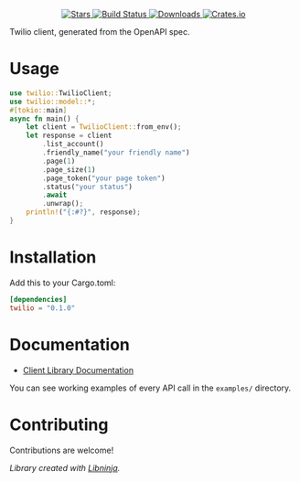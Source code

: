 <div id="top"></div>

<p align="center">
    <a href="https://github.com/libninjacom/twilio-rs/stargazers">
        <img src="https://img.shields.io/github/stars/libninjacom/twilio-rs.svg?style=flat-square" alt="Stars" />
    </a>
    <a href="https://github.com/libninjacom/twilio-rs/actions">
        <img src="https://img.shields.io/github/workflow/status/libninjacom/twilio-rs/ci?style=flat-square" alt="Build Status" />
    </a>
    
<a href="https://crates.io/crates/twilio">
    <img src="https://img.shields.io/crates/d/twilio?style=flat-square" alt="Downloads" />
</a>
<a href="https://crates.io/crates/twilio">
    <img src="https://img.shields.io/crates/v/twilio?style=flat-square" alt="Crates.io" />
</a>

</p>

Twilio client, generated from the OpenAPI spec.

# Usage

```rust
use twilio::TwilioClient;
use twilio::model::*;
#[tokio::main]
async fn main() {
    let client = TwilioClient::from_env();
    let response = client
        .list_account()
        .friendly_name("your friendly name")
        .page(1)
        .page_size(1)
        .page_token("your page token")
        .status("your status")
        .await
        .unwrap();
    println!("{:#?}", response);
}
```


# Installation

Add this to your Cargo.toml:

```toml
[dependencies]
twilio = "0.1.0"
```

# Documentation


* [Client Library Documentation](https://docs.rs/twilio)


You can see working examples of every API call in the `examples/` directory.

# Contributing

Contributions are welcome!

*Library created with [Libninja](https://www.libninja.com).*